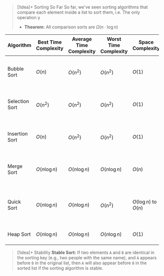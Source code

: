 
> [!idea]+ Sorting So Far
> So far, we've seen sorting algorithms that compare each element inside a list to sort them, i.e. The only operation y
> - **Theorem:** All comparison sorts are $\Omega(n \cdot \log{n})$ 


| Algorithm      | Best Time Complexity | Average Time Complexity | Worst Time Complexity | Space Complexity      | Stable | Notes                                      |
| -------------- | -------------------- | ----------------------- | --------------------- | --------------------- | ------ | ------------------------------------------ |
| Bubble Sort    | $O(n)$               | $O(n^2)$                | $O(n^2)$              | $O(1)$                | Yes    | Simple, but inefficient for large lists    |
| Selection Sort | $O(n^2)$             | $O(n^2)$                | $O(n^2)$              | $O(1)$                | No     | Simple, but not suitable for large lists   |
| Insertion Sort | $O(n)$               | $O(n^2)$                | $O(n^2)$              | $O(1)$                | Yes    | Efficient for small or nearly sorted lists |
| Merge Sort     | $O(n \log n)$        | $O(n \log n)$           | $O(n \log n)$         | $O(n)$                | Yes    | Efficient and stable, good for large lists |
| Quick Sort     | $O(n \log n)$        | $O(n \log n)$           | $O(n^2)$              | $O(\log n)$ to $O(n)$ | No     | Fast on average, but worst-case can be bad |
| Heap Sort      | $O(n \log n)$        | $O(n \log n)$           | $O(n \log n)$         | $O(1)$                | No     | In-place, but not stable                   |


> [!idea]+ Stability
> **Stable Sort:** If two elements `A` and `B` are identical in the sorting key (e.g., two people with the same name), and `A` appears before `B` in the original list, then `A` will also appear before `B` in the sorted list if the sorting algorithm is stable.

